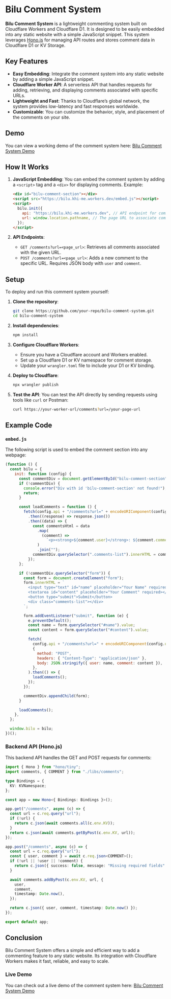 # Bilu Comment System

**Bilu Comment System** is a lightweight commenting system built on Cloudflare Workers and Cloudflare D1. It is designed to be easily embedded into any static website with a simple JavaScript snippet. This system leverages [Hono.js](https://honojs.dev/) for managing API routes and stores comment data in Cloudflare D1 or KV Storage.

## Key Features

- **Easy Embedding**: Integrate the comment system into any static website by adding a simple JavaScript snippet.
- **Cloudflare Worker API**: A serverless API that handles requests for adding, retrieving, and displaying comments associated with specific URLs.
- **Lightweight and Fast**: Thanks to Cloudflare’s global network, the system provides low-latency and fast responses worldwide.
- **Customizable**: You can customize the behavior, style, and placement of the comments on your site.

## Demo

You can view a working demo of the comment system here: [Bilu Comment System Demo](https://bilu.khi-me.workers.dev)

## How It Works

1. **JavaScript Embedding**: You can embed the comment system by adding a `<script>` tag and a `<div>` for displaying comments. Example:

   ```html
   <div id="bilu-comment-section"></div>
   <script src="https://bilu.khi-me.workers.dev/embed.js"></script>
   <script>
     bilu.init({
       api: "https://bilu.khi-me.workers.dev", // API endpoint for comment handling
       url: window.location.pathname, // The page URL to associate comments with
     });
   </script>
   ```

2. **API Endpoints**:
   - `GET /comments?url=<page_url>`: Retrieves all comments associated with the given URL.
   - `POST /comments?url=<page_url>`: Adds a new comment to the specific URL. Requires JSON body with `user` and `comment`.

## Setup

To deploy and run this comment system yourself:

1. **Clone the repository**:

   ```bash
   git clone https://github.com/your-repo/bilu-comment-system.git
   cd bilu-comment-system
   ```

2. **Install dependencies**:

   ```bash
   npm install
   ```

3. **Configure Cloudflare Workers**:

   - Ensure you have a Cloudflare account and Workers enabled.
   - Set up a Cloudflare D1 or KV namespace for comment storage.
   - Update your `wrangler.toml` file to include your D1 or KV binding.

4. **Deploy to Cloudflare**:

   ```bash
   npx wrangler publish
   ```

5. **Test the API**:
   You can test the API directly by sending requests using tools like `curl` or Postman:

   ```bash
   curl https://your-worker-url/comments?url=/your-page-url
   ```

## Example Code

### `embed.js`

The following script is used to embed the comment section into any webpage:

```javascript
(function () {
  const bilu = {
    init: function (config) {
      const commentDiv = document.getElementById("bilu-comment-section");
      if (!commentDiv) {
        console.error("Div with id 'bilu-comment-section' not found!");
        return;
      }

      const loadComments = function () {
        fetch(config.api + "/comments?url=" + encodeURIComponent(config.url))
          .then((response) => response.json())
          .then((data) => {
            const commentsHtml = data
              .map(
                (comment) =>
                  `<p><strong>${comment.user}</strong>: ${comment.comment} (${new Date(comment.timestamp).toLocaleString()})</p>`,
              )
              .join("");
            commentDiv.querySelector(".comments-list").innerHTML = commentsHtml;
          });
      };

      if (!commentDiv.querySelector("form")) {
        const form = document.createElement("form");
        form.innerHTML = `
          <input type="text" id="name" placeholder="Your Name" required />
          <textarea id="content" placeholder="Your Comment" required></textarea>
          <button type="submit">Submit</button>
          <div class="comments-list"></div>
        `;

        form.addEventListener("submit", function (e) {
          e.preventDefault();
          const name = form.querySelector("#name").value;
          const content = form.querySelector("#content").value;

          fetch(
            config.api + "/comments?url=" + encodeURIComponent(config.url),
            {
              method: "POST",
              headers: { "Content-Type": "application/json" },
              body: JSON.stringify({ user: name, comment: content }),
            },
          ).then(() => {
            loadComments();
          });
        });

        commentDiv.appendChild(form);
      }

      loadComments();
    },
  };

  window.bilu = bilu;
})();
```

### Backend API (Hono.js)

This backend API handles the GET and POST requests for comments:

```typescript
import { Hono } from "hono/tiny";
import comments, { COMMENT } from "./libs/comments";

type Bindings = {
  KV: KVNamespace;
};

const app = new Hono<{ Bindings: Bindings }>();

app.get("/comments", async (c) => {
  const url = c.req.query("url");
  if (!url) {
    return c.json(await comments.all(c.env.KV));
  }
  return c.json(await comments.getByPost(c.env.KV, url));
});

app.post("/comments", async (c) => {
  const url = c.req.query("url");
  const { user, comment } = await c.req.json<COMMENT>();
  if (!url || !user || !comment) {
    return c.json({ success: false, message: "Missing required fields" });
  }

  await comments.addByPost(c.env.KV, url, {
    user,
    comment,
    timestamp: Date.now(),
  });

  return c.json({ user, comment, timestamp: Date.now() });
});

export default app;
```

## Conclusion

Bilu Comment System offers a simple and efficient way to add a commenting feature to any static website. Its integration with Cloudflare Workers makes it fast, reliable, and easy to scale.

### Live Demo

You can check out a live demo of the comment system here: [Bilu Comment System Demo](https://bilu.khi-me.workers.dev)
